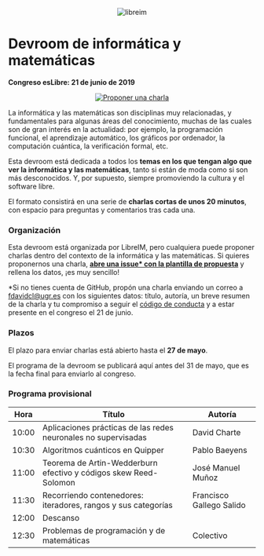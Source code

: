 <p align="center">
  <img src="https://libreim.github.io/assets/images/logo.png" alt="libreim">
</p>

# Devroom de informática y matemáticas

**Congreso esLibre: 21 de junio de 2019**

<p align="center">
  <a href="https://git.io/fjYME">
    <img src="https://img.shields.io/badge/-Proponer%20una%20charla-30af40.svg" alt="Proponer una charla">
  </a>
</p>

La informática y las matemáticas son disciplinas muy relacionadas, y fundamentales para algunas áreas del conocimiento, muchas de las cuales son de gran interés en la actualidad: por ejemplo, la programación funcional, el aprendizaje automático, los gráficos por ordenador, la computación cuántica, la verificación formal, etc.

Esta devroom está dedicada a todos los **temas en los que tengan algo que ver la informática y las matemáticas**, tanto si están de moda como si son más desconocidos. Y, por supuesto, siempre promoviendo la cultura y el software libre.

El formato consistirá en una serie de **charlas cortas de unos 20 minutos**, con espacio para preguntas y comentarios tras cada una.

### Organización

Esta devroom está organizada por LibreIM, pero cualquiera puede proponer charlas dentro del contexto de la informática y las matemáticas. Si quieres proponernos una charla, **[abre una issue* con la plantilla de propuesta](https://git.io/fjYME)** y rellena los datos, ¡es muy sencillo! 

*Si no tienes cuenta de GitHub, propón una charla enviando un correo a [fdavidcl@ugr.es](mailto:fdavidcl@ugr.es) con los siguientes datos: título, autoría, un breve resumen de la charla y tu compromiso a seguir el [código de conducta](https://eslib.re/2019/conducta/) y a estar presente en el congreso el 21 de junio.

### Plazos

El plazo para enviar charlas está abierto hasta el **27 de mayo**.

El programa de la devroom se publicará aquí antes del 31 de mayo, que es la fecha final para enviarlo al congreso.

### Programa provisional

|Hora|Título|Autoría|
|----|------|-------|
|10:00|Aplicaciones prácticas de las redes neuronales no supervisadas|David Charte|
|10:30|Algoritmos cuánticos en Quipper|Pablo Baeyens|
|11:00|Teorema de Artin-Wedderburn efectivo y códigos skew Reed-Solomon|José Manuel Muñoz|
|11:30|Recorriendo contenedores: iteradores, rangos y sus categorías|Francisco Gallego Salido|
|12:00|Descanso||
|12:30|Problemas de programación y de matemáticas|Colectivo|

